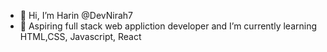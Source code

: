 - 👋 Hi, I’m Harin @DevNirah7
- 🌱 Aspiring full stack web appliction developer and I’m currently learning HTML,CSS, Javascript, React


